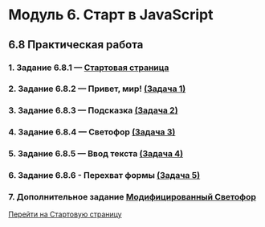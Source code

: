 # Модуль 6. Старт в JavaScript

## 6.8 Практическая работа

### 1. Задание 6.8.1 — [Стартовая страница](https://ju17-art.github.io/js-start/)
### 2. Задание 6.8.2 — Привет, мир! [(Задача 1)](https://ju17-art.github.io/js-start/task1/index.html)
### 3. Задание 6.8.3 — Подсказка [(Задача 2)](https://ju17-art.github.io/js-start/task2/index.html)
### 4. Задание 6.8.4 — Светофор [(Задача 3)](https://ju17-art.github.io/js-start/task3/index.html)
### 5. Задание 6.8.5 — Ввод текста [(Задача 4)](https://ju17-art.github.io/js-start/task4/index.html)
### 6. Задание 6.8.6 - Перехват формы [(Задача 5)](https://ju17-art.github.io/js-start/task5/index.html)
### 7. Дополнительное задание [Модифицированный Светофор](https://ju17-art.github.io/js-start/task3-2/index.html)

[Перейти на Стартовую страницу](https://ju17-art.github.io/js-start/)
